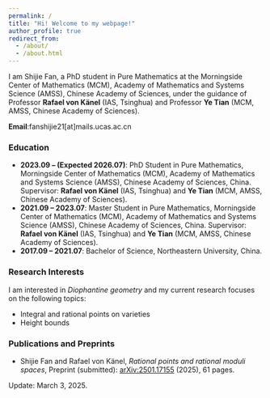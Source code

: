 ```yaml
---
permalink: /
title: "Hi! Welcome to my webpage!"
author_profile: true
redirect_from: 
  - /about/
  - /about.html
---
```





I am Shijie Fan, a PhD student in Pure Mathematics at the Morningside Center of Mathematics (MCM), Academy of Mathematics and Systems Science (AMSS), Chinese Academy of Sciences, under the guidance of Professor **Rafael von K&auml;nel** (IAS, Tsinghua) and Professor **Ye Tian** (MCM, AMSS, Chinese Academy of Sciences).

**Email**:fanshijie21[at]mails.ucas.ac.cn

### Education

- **2023.09 – (Expected 2026.07)**: PhD Student in Pure Mathematics, Morningside Center of Mathematics (MCM), Academy of Mathematics and Systems Science (AMSS), Chinese Academy of Sciences, China.
Supervisor: **Rafael von K&auml;nel** (IAS, Tsinghua) and **Ye Tian** (MCM, AMSS, Chinese Academy of Sciences).
- **2021.09 – 2023.07**: Master Student in Pure Mathematics, Morningside Center of Mathematics (MCM), Academy of Mathematics and Systems Science (AMSS), Chinese Academy of Sciences, China.
Supervisor: **Rafael von K&auml;nel** (IAS, Tsinghua) and **Ye Tian** (MCM, AMSS, Chinese Academy of Sciences). 
- **2017.09 – 2021.07**: Bachelor of Science, Northeastern University, China. 

### Research Interests

I am interested in *Diophantine geometry* and my current research focuses on the following topics:

- Integral and rational points on varieties  
- Height bounds 


### Publications and Preprints

- Shijie Fan and Rafael von K&auml;nel, *Rational points and rational moduli spaces*, Preprint (submitted): [arXiv:2501.17155](https://arxiv.org/abs/2501.17155) (2025), 61 pages.




Update: March 3, 2025.